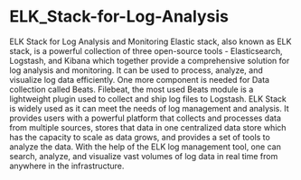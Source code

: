 # ELK_Stack-for-Log-Analysis
ELK Stack for Log Analysis and Monitoring
Elastic stack, also known as ELK stack, is a powerful collection of three open-source tools - Elasticsearch, Logstash, and Kibana which together provide a comprehensive solution for log analysis and monitoring. It can be used to process, analyze, and visualize log data efficiently. 
One more component is needed for Data collection called Beats. Filebeat, the most used Beats module is a lightweight plugin used to collect and ship log files to Logstash. 
ELK Stack is widely used as it can meet the needs of log management and analysis. It provides users with a powerful platform that collects and processes data from multiple sources, stores that data in one centralized data store which has the capacity to scale as data grows, and provides a set of tools to analyze the data. With the help of the ELK log management tool, one can search, analyze, and visualize vast volumes of log data in real time from anywhere in the infrastructure.
